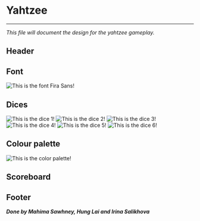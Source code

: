 # Yahtzee
<hr/>

*This file will document the design for the yahtzee gameplay.*

## Header


## Font
![This is the font Fira Sans!](assets/fira_sans.png)

## Dices
![This is the dice 1!](assets/dice-1.png)
![This is the dice 2!](assets/dice-2.png)
![This is the dice 3!](assets/dice-3.png)
![This is the dice 4!](assets/dice-4.png)
![This is the dice 5!](assets/dice-5.png)
![This is the dice 6!](assets/dice-6.png)

## Colour palette
![This is the color palette!](assets/yatzy_colour_palette.png)

## Scoreboard


## Footer

***Done by Mahima Sawhney, Hung Lai and Irina Salikhova***
